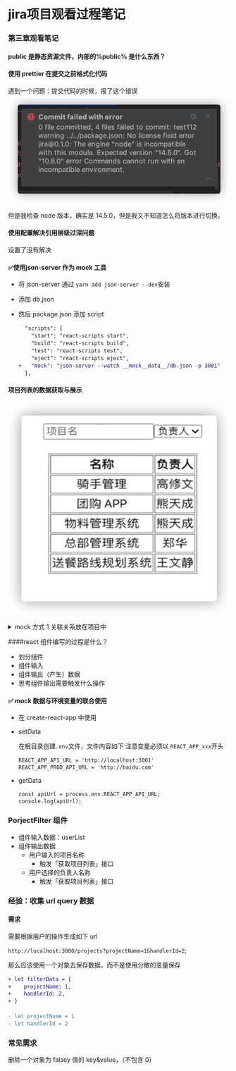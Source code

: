 # jira项目观看过程笔记



### 第三章观看笔记

#### public 是静态资源文件，内部的%public% 是什么东西？



####  使用 prettier 在提交之前格式化代码

遇到一个问题：提交代码的时候，报了这个错误
![image-20210124104426976](https://raw.githubusercontent.com/wojiaofengzhongzhuifeng/iamge-host-2/master/image-20210124104426976.png)

但是我检查 node 版本，确实是 14.5.0，但是我又不知道怎么将版本进行切换。



#### 使用配置解决引用层级过深问题

设置了没有解决

#### ✅使用json-server 作为 mock 工具

- 将 json-server 通过 `yarn add json-server --dev`安装

- 添加 db.json

- 然后 package.json 添加 script 

  ```diff
    "scripts": {
      "start": "react-scripts start",
      "build": "react-scripts build",
      "test": "react-scripts test",
      "eject": "react-scripts eject",
  +   "mock": "json-server --watch __mock__data__/db.json -p 3001"
    },
  ```

#### 项目列表的数据获取与展示
![image-20210123211525785](https://raw.githubusercontent.com/wojiaofengzhongzhuifeng/iamge-host-2/master/image-20210123211525785.png)

<details><summary>mock 方式 1 关联关系放在项目中 </summary>
<p>
```python
{
  "handlers": [
    {
      "name": "高修文",
      "id": 1
    },
    {
      "name": "熊天成",
      "id": 2
    },
    {
      "name": "郑华",
      "id": 3
    },
    {
      "name": "王文静",
      "id": 4
    }
  ],
  "projects": [
    {
      "name": "骑手管理",
      "id": 1,
      "handlerId": 1
    },
    {
      "name": "团购 App",
      "handlerId": 2,
      "id": 2
    },
    {
      "name": "物料管理系统",
      "handlerId": 2,
      "id": 3
    },
    {
      "name": "总部管理系统",
      "handlerId": 3,
      "id": 4
    },
    {
      "name": "送餐路线规划系统",
      "handlerId": 4,
      "id": 5
    }
  ]
}
```

</p>
</details>

####react 组件编写的过程是什么？

- 划分组件
- 组件输入
- 组件输出（产生）数据
- 思考组件输出需要触发什么操作





#### ✅ mock 数据与环境变量的联合使用

- 在 create-react-app 中使用

- setData

  在根目录创建`.env`文件，文件内容如下
  注意变量必须以 `REACT_APP_xxx`开头

  ```
  REACT_APP_API_URL = 'http://localhost:3001'
  REACT_APP_PROD_API_URL = 'http://baidu.com'
  
  ```

- getData

  ```
  const apiUrl = process.env.REACT_APP_API_URL;
  console.log(apiUrl);
  ```







### PorjectFilter 组件

- 组件输入数据：userList
- 组件输出数据
  - 用户输入的项目名称
    - 触发「获取项目列表」接口
  - 用户选择的负责人名称
    - 触发「获取项目列表」接口



### 经验：收集 url query 数据

#### 需求

需要根据用户的操作生成如下 url

`http://localhost:3000/projects?projectName=1&handlerId=2`;

那么应该使用一个对象去保存数据，而不是使用分散的变量保存

```diff
+ let filterData = {
+	 projectName: 1,
+	 handlerId: 2,
+ }

- let projectName = 1
- let handlerId = 2
```



### 常见需求

删除一个对象为 falsey 值的 key&value，（不包含 0）